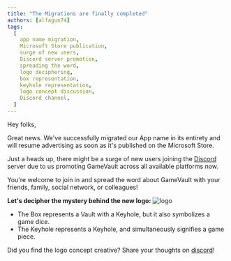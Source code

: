 ```yaml
---
title: "The Migrations are finally completed"
authors: [alfagun74]
tags:
  [
    app name migration,
    Microsoft Store publication,
    surge of new users,
    Discord server promotion,
    spreading the word,
    logo deciphering,
    box representation,
    keyhole representation,
    logo concept discussion,
    Discord channel,
  ]
---
```


Hey folks,

Great news. We've successfully migrated our App name in its entirety and will resume advertising as soon as it's published on the Microsoft Store. <!-- truncate -->

Just a heads up, there might be a surge of new users joining the [Discord](https://discord.gg/NEdNen2dSu) server due to us promoting GameVault across all available platforms now.

You're welcome to join in and spread the word about GameVault with your friends, family, social network, or colleagues!

**Let's decipher the mystery behind the new logo:**
![logo](/img/blog/2023-07-19/logo-text-and-image-sbs.png)

- The Box represents a Vault with a Keyhole, but it also symbolizes a game dice.
- The Keyhole represents a Keyhole, and simultaneously signifies a game piece.

Did you find the logo concept creative? Share your thoughts on [discord](https://discord.gg/NEdNen2dSu)!
